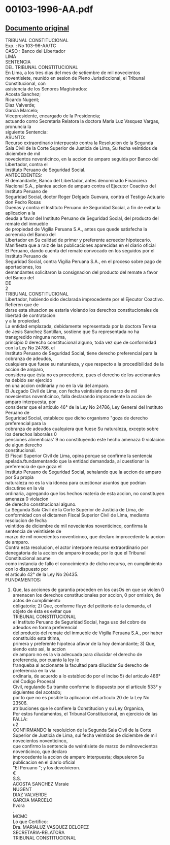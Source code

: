 
00103-1996-AA.pdf
=================
  
[Documento original](https://tc.gob.pe/jurisprudencia/1997/00103-1996-AA.pdf)  
---  
TRIBUNAL CONSTITUCIONAL  
Exp. : No 103-96-AA/TC  
CASO : Banco del Libertador  
LIMA  
SENTENCIA  
DEL TRIBUNAL CONSTITUCIONAL  
En Lima, a los tres dias del mes de setiembre de mil novecientos  
noventisiete, reunido en sesion de Pleno Jurisdiccional, el Tribunal Constitucional, con  
asistencia de los Senores Magistrados:  
Acosta Sanchez;  
Ricardo Nugent;  
Diaz Valverde;  
Garcia Marcelo;  
Vicepresidente, encargado de la Presidencia;  
actuando como Secretaria Relatora la doctora Maria Luz Vasquez Vargas, pronuncia la  
siguiente Sentencia:  
ASUNTO:  
Recurso extraordinario interpuesto contra la Resolucion de la Segunda  
Sala Civil de la Corte Superior de Justicia de Lima, Su fecha veintidos de diciembre de mil  
novecientos noventicinco, en la accion de amparo seguida por Banco del Libertador, contra el  
Instituto Peruano de Seguridad Social.  
ANTECEDENTES:  
El demandante, Banco del Libertador, antes denominado Financiera  
Nacional S.A., plantea accion de amparo contra el Ejecutor Coactivo del Instituto Peruano de  
Seguridad Social, doctor Roger Delgado Guevara, contra el Testigo Actuario don Pedro Rosas  
Duenas y contra el Instituto Peruano de Seguridad Social, a fin de evitar la aplicacion a la  
deuda a favor del Instituto Peruano de Seguridad Social, del producto del remate del inmueble  
de propiedad de Vigilia Peruana S.A., antes que quede satisfecha la acreencia del Banco del  
Libertador en Su calidad de primer y preferente acreedor hipotecario.  
Manifiesta que a raiz de las publicaciones aparecidas en el diario oficial  
El Peruano, dando cuenta del remate convocado en los seguidos por el Instituto Peruano de  
Seguridad Social, contra Vigilia Peruana S.A., en el proceso sobre pago de aportaciones, los  
demandantes solicitaron la consignacion del producto del remate a favor del Banco del  
DE  
2  
TRIBUNAL CONSTITUCIONAL  
Libertador, habiendo sido declarada improcedente por el Ejecutor Coactivo. Refieren que de  
darse esta situacion se estaria violando los derechos constitucionales de libertad de contratacion  
y a la propiedad.  
La entidad emplazada, debidamente representada por la doctora Teresa  
de Jesis Sanchez Santillan, sostiene que Su representada no ha transgredido ninguna norma,  
principio 0 derecho constitucional alguno, toda vez que de conformidad con la Ley No 24786, el  
Instituto Peruano de Seguridad Social, tiene derecho preferencial para la cobranza de adeudos,  
cualquiera que fuese su naturaleza, y que respecto a la procedibilidad de la accion de amparo,  
considera que ésta no es procedente, pues el derecho de los accionantes ha debido ser ejercido  
en una accion ordinaria y no en la via del amparo.  
El Juzgado Civil de Lima, con fecha veintisiete de marzo de mil  
novecientos noventicinco, falla declarando improcedente la accion de amparo interpuesta, por  
considerar que el articulo 46° de la Ley No 24786, Ley General del Instituto Peruano de  
Seguridad Social, establece que dicho organismo "goza de derecho preferencial para la  
cobranza de adeudos cualquiera que fuese Su naturaleza, excepto sobre los derechos laborales 0  
pensiones alimenticias' 9 no constituyendo este hecho amenaza 0 violacion de algun derecho  
constitucional.  
El Fiscal Superior Civil de Lima, opina porque se confirme la sentencia  
apelada.ftundamentando que la entidad demandada, al cuestionar la preferencia de que goza el  
Instituto Peruano de Seguridad Social, sehalando que la accion de amparo por Su propia  
naturaleza no es la via idonea para cuestionar asuntos que podrian discutirse en la via  
ordinaria, agregando que los hechos materia de esta accion, no constituyen amenaza 0 violacion  
de derecho constitucional alguno.  
La Segunda Sala Civil de la Corte Superior de Justicia de Lima, de  
conformidad con el dictamen Fiscal Superior Civil de Lima, mediante resolucion de fecha  
veintidos de diciembre de mil novecientos noventicinco, confirma la sentencia de veintisiete de  
marzo de mil novecientos noventicinco, que declaro improcedente la accion de amparo.  
Contra esta resolucion, el actor interpone recurso extraordinario por  
denegatoria de la accion de amparo incoada; por lo que el Tribunal Constitucional asume  
como instancia de fallo el conocimiento de dicho recurso, en cumplimiento con lo dispuesto por  
el articulo 42° de la Ley No 26435.  
FUNDAMENTOS:  
1) Que, las acciones de garantia proceden en los casOs en que se violen 0  
amenacen los derechos constitucionales por accion, 0 por omision, de actos de cumplimiento  
obligatorio; 2) Que, conforme fluye del petitorio de la demanda, el objeto de ésta es evitar que  
TRIBUNAL CONSTITUCIONAL  
el Instituto Peruano de Seguridad Social, haga uso del cobro de adeudos en forma preferencial  
del producto del remate del inmueble de Vigilia Peruana S.A., por haber constituido esta tltima,  
primera y preferente hipoteca afavor de la hoy demandante; 3) Que, siendo esto asi, la accion  
de amparo no es la via adecuada para dilucidar el derecho de preferencia, por cuanto la ley le  
franqueba al accionante la facultad para dilucidar Su derecho de preferencia en la via  
ordinaria, de acuerdo a lo establecido por el inciso 5) del articulo 486° del Codigo Procesal  
Civil, regulando Su tramite conforme lo dispuesto por el articulo 533° y siguientes del acotado;  
por lo que no es posible la aplicacion del articulo 20 de la Ley No 23506.  
atribuciones que le confiere la Constitucion y su Ley Organica,  
Por estos fundamentos, el Tribunal Constitucional, en ejercicio de las  
FALLA:  
u2  
CONFIRMANDO la resoluicion de la Segunda Sala Civil de la Corte  
Superior de Justicia de Lima, sui fecha veintidos de diciembre de mil novecientos noventicinco,  
que confirmo la sentencia de weintisiete de marzo de milnovecientos noventicinco, que declaro  
improcedente la accion de amparo interpuesta; dispusieron Su publicacion en el diario oficial  
"El Peruano "; y los devolvieron.  
€  
S.S.  
ACOSTA SANCHEZ Msraie  
NUGENT  
DIAZ VALVERDE  
GARCIA MARCELO  
hvora  
.  
MCMC  
Lo que Certifico:  
Dra. MARIALUZ VASQUEZ DELOPEZ  
SECRETARIA-RELATORA  
TRIBUNAL CONSTITUCIONAL